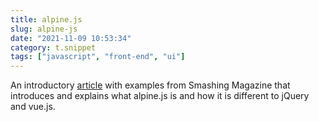 ```yaml
---
title: alpine.js
slug: alpine-js
date: "2021-11-09 10:53:34"
category: t.snippet
tags: ["javascript", "front-end", "ui"]
---
```


An introductory
[article](https://www.smashingmagazine.com/2020/03/introduction-alpinejs-javascript-framework/)
with examples from Smashing Magazine that introduces and explains what alpine.js
is and how it is different to jQuery and vue.js.
